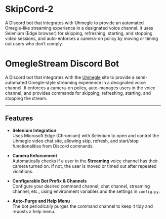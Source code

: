 # SkipCord-2
A Discord bot that integrates with Uhmegle to provide an automated Omegle-like streaming experience in a designated voice channel. It uses Selenium (Edge browser) for skipping, refreshing, starting, and stopping video sessions, and auto-enforces a camera-on policy by moving or timing out users who don’t comply.

# OmegleStream Discord Bot

A Discord bot that integrates with the [Uhmegle](https://uhmegle.com/video) site to provide a semi-automated Omegle-style streaming experience in a designated voice channel. It enforces a camera-on policy, auto-manages users in the voice channel, and provides commands for skipping, refreshing, starting, and stopping the stream.

---

## Features

- **Selenium Integration**  
  Uses Microsoft Edge (Chromium) with Selenium to open and control the Uhmegle video chat site, allowing skip, refresh, and start/stop functionalities from Discord commands.

- **Camera Enforcement**  
  Automatically checks if a user in the **Streaming** voice channel has their camera turned on. If not, the user is moved or timed out after repeated violations.

- **Configurable Bot Prefix & Channels**  
  Configure your desired command channel, chat channel, streaming channel, etc., using environment variables and the settings in `config.py`.

- **Auto-Purge and Help Menu**  
  The bot periodically purges the command channel to keep it tidy and reposts a help menu.
